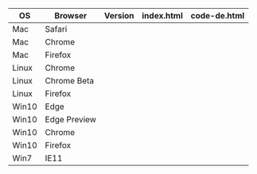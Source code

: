 OS    | Browser      | Version | index.html | code-de.html
----- | ------------ | ------- | ---------- | ------------
Mac   | Safari       |         |            |
Mac   | Chrome       |         |            |
Mac   | Firefox      |         |            |
Linux | Chrome       |         |            |
Linux | Chrome Beta  |         |            |
Linux | Firefox      |         |            |
Win10 | Edge         |         |            |
Win10 | Edge Preview |         |            |
Win10 | Chrome       |         |            |
Win10 | Firefox      |         |            |
Win7  | IE11         |         |            |
